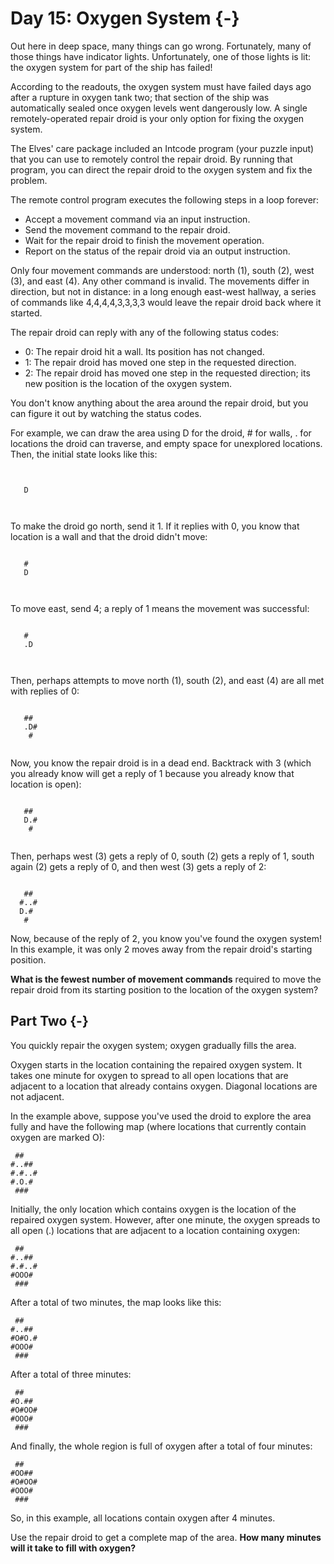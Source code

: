 # Day 15: Oxygen System {-}

Out here in deep space, many things can go wrong. Fortunately, many of those
things have indicator lights. Unfortunately, one of those lights is lit: the
oxygen system for part of the ship has failed!

According to the readouts, the oxygen system must have failed days ago after a
rupture in oxygen tank two; that section of the ship was automatically sealed
once oxygen levels went dangerously low. A single remotely-operated repair droid
is your only option for fixing the oxygen system.

The Elves' care package included an Intcode program (your puzzle input) that you
can use to remotely control the repair droid. By running that program, you can
direct the repair droid to the oxygen system and fix the problem.

The remote control program executes the following steps in a loop forever:

- Accept a movement command via an input instruction.
- Send the movement command to the repair droid.
- Wait for the repair droid to finish the movement operation.
- Report on the status of the repair droid via an output instruction.

Only four movement commands are understood: north (1), south (2), west (3), and
east (4). Any other command is invalid. The movements differ in direction, but
not in distance: in a long enough east-west hallway, a series of commands like
4,4,4,4,3,3,3,3 would leave the repair droid back where it started.

The repair droid can reply with any of the following status codes:

- 0: The repair droid hit a wall. Its position has not changed.
- 1: The repair droid has moved one step in the requested direction.
- 2: The repair droid has moved one step in the requested direction; its new
  position is the location of the oxygen system.

You don't know anything about the area around the repair droid, but you can
figure it out by watching the status codes.

For example, we can draw the area using D for the droid, # for walls, . for
locations the droid can traverse, and empty space for unexplored locations.
Then, the initial state looks like this:

```
      
      
   D  
      
      
```

To make the droid go north, send it 1. If it replies with 0, you know that
location is a wall and that the droid didn't move:

```
      
   #  
   D  
      
      
```

To move east, send 4; a reply of 1 means the movement was successful:

```
      
   #  
   .D 
      
      
```

Then, perhaps attempts to move north (1), south (2), and east (4) are all met
with replies of 0:

```
      
   ## 
   .D#
    # 
      
```

Now, you know the repair droid is in a dead end. Backtrack with 3 (which you
already know will get a reply of 1 because you already know that location is
open):

```
      
   ## 
   D.#
    # 
      
```

Then, perhaps west (3) gets a reply of 0, south (2) gets a reply of 1, south
again (2) gets a reply of 0, and then west (3) gets a reply of 2:

```
      
   ## 
  #..#
  D.# 
   #  
```

Now, because of the reply of 2, you know you've found the oxygen system! In this
example, it was only 2 moves away from the repair droid's starting position.

**What is the fewest number of movement commands** required to move the repair
droid from its starting position to the location of the oxygen system?

## Part Two {-}

You quickly repair the oxygen system; oxygen gradually fills the area.

Oxygen starts in the location containing the repaired oxygen system. It takes
one minute for oxygen to spread to all open locations that are adjacent to a
location that already contains oxygen. Diagonal locations are not adjacent.

In the example above, suppose you've used the droid to explore the area fully
and have the following map (where locations that currently contain oxygen are
marked O):

```
 ##   
#..## 
#.#..#
#.O.# 
 ###  
```

Initially, the only location which contains oxygen is the location of the
repaired oxygen system. However, after one minute, the oxygen spreads to all
open (.) locations that are adjacent to a location containing oxygen:

```
 ##   
#..## 
#.#..#
#OOO# 
 ###  
```

After a total of two minutes, the map looks like this:

```
 ##   
#..## 
#O#O.#
#OOO# 
 ###  
```

After a total of three minutes:

```
 ##   
#O.## 
#O#OO#
#OOO# 
 ###  
```

And finally, the whole region is full of oxygen after a total of four minutes:

```
 ##   
#OO## 
#O#OO#
#OOO# 
 ###  
```

So, in this example, all locations contain oxygen after 4 minutes.

Use the repair droid to get a complete map of the area. **How many minutes will
it take to fill with oxygen?**

